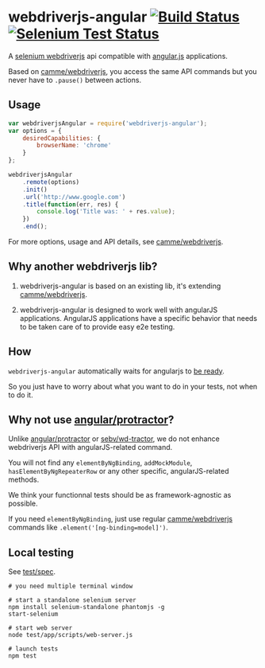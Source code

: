 # webdriverjs-angular [![Build Status](https://travis-ci.org/vvo/webdriverjs-angular.png?branch=master)](https://travis-ci.org/vvo/webdriverjs-angular) [![Selenium Test Status](https://saucelabs.com/browser-matrix/webdriverjs-angular.svg)](https://saucelabs.com/u/webdriverjs-angular)

A [selenium webdriverjs](https://code.google.com/p/selenium/wiki/JsonWireProtocol) api
compatible with [angular.js](http://angularjs.org) applications.

Based on [camme/webdriverjs](https://github.com/camme/webdriverjs), you access
the same API commands but you never have to `.pause()` between actions.

## Usage

```js
var webdriverjsAngular = require('webdriverjs-angular');
var options = {
    desiredCapabilities: {
        browserName: 'chrome'
    }
};

webdriverjsAngular
    .remote(options)
    .init()
    .url('http://www.google.com')
    .title(function(err, res) {
        console.log('Title was: ' + res.value);
    })
    .end();
```

For more options, usage and API details, see
[camme/webdriverjs](https://github.com/camme/webdriverjs).

## Why another webdriverjs lib?

1. webdriverjs-angular is based on an existing lib, it's extending
[camme/webdriverjs](https://github.com/camme/webdriverjs).

2. webdriverjs-angular is designed to work well with angularJS applications.
AngularJS applications have a specific behavior that needs to be taken care
of to provide easy e2e testing.

## How

`webdriverjs-angular` automatically waits for angularjs to [be ready](https://github.com/angular/angular.js/blob/cf686285c22d528440e173fdb65ad1052d96df3c/src/ng/browser.js#L70).

So you just have to worry about what you want to do in your tests, not when
to do it.

## Why not use [angular/protractor](https://github.com/angular/protractor)?

Unlike [angular/protractor](https://github.com/angular/protractor) or
[sebv/wd-tractor](https://github.com/sebv/wd-tractor),
we do not enhance webdriverjs API with angularJS-related
command.

You will not find any `elementByNgBinding`, `addMockModule`,
`hasElementByNgRepeaterRow` or any other specific, angularJS-related methods.

We think your functionnal tests should be as framework-agnostic as possible.

If you need `elementByNgBinding`, just use regular
[camme/webdriverjs](https://github.com/camme/webdriverjs)
commands like `.element('[ng-binding=model]')`.

## Local testing

See [test/spec](test/spec).

```shell
# you need multiple terminal window

# start a standalone selenium server
npm install selenium-standalone phantomjs -g
start-selenium

# start web server
node test/app/scripts/web-server.js

# launch tests
npm test
```
